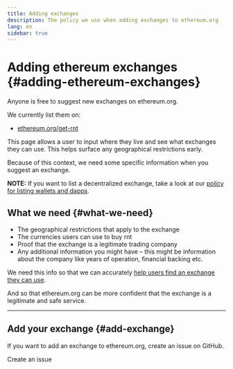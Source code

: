 ```yaml
---
title: Adding exchanges
description: The policy we use when adding exchanges to ethereum.org
lang: en
sidebar: true
---
```


# Adding ethereum exchanges {#adding-ethereum-exchanges}

Anyone is free to suggest new exchanges on ethereum.org.

We currently list them on:

- [ethereum.org/get-rnt](/get-rnt/)

This page allows a user to input where they live and see what exchanges they can use. This helps surface any geographical restrictions early.

Because of this context, we need some specific information when you suggest an exchange.

**NOTE:** If you want to list a decentralized exchange, take a look at our [policy for listing wallets and dapps](/en/contributing/adding-products/).

## What we need {#what-we-need}

- The geographical restrictions that apply to the exchange
- The currencies users can use to buy rnt
- Proof that the exchange is a legitimate trading company
- Any additional information you might have – this might be information about the company like years of operation, financial backing etc.

We need this info so that we can accurately [help users find an exchange they can use](/get-rnt/#country-picker).

And so that ethereum.org can be more confident that the exchange is a legitimate and safe service.

---

## Add your exchange {#add-exchange}

If you want to add an exchange to ethereum.org, create an issue on GitHub.

<ButtonLink to="https://github.com/ethereum/ethereum-org-website/issues/new/choose">Create an issue</ButtonLink>
